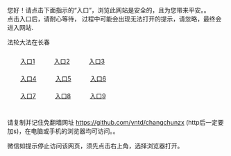 您好！请点击下面指示的“入口”，浏览此网站是安全的，且为您带来平安。。 <br/>
点击入口后，请耐心等待， 过程中可能会出现无法打开的提示，请忽略，最终会进入网站. </br>

法轮大法在长春<br/>
<div style="padding:10px"><a style="margin:20px" target="_blank" href="https://d4onmo1o3608t.cloudfront.net/2Qpsp?izpybo" id="ccLink1" rel="nofollow">入口1</a> <a target="_blank" style="margin:20px" href="https://d2a51dmggtsfyv.cloudfront.net/2Qpsp?qjdri" id="ccLink2" rel="nofollow">入口2</a> <a style="margin:20px" target="_blank" href="https://d2owv6vz8gs6xp.cloudfront.net/2Qpsp?hgfwlbyi" id="ccLink3" rel="nofollow">入口3</a></div>

<div style="padding:10px" ><a style="margin:20px" target="_blank" href="https://d4onmo1o3608t.cloudfront.net/2Qpsp?izpybo" id="ccLink4" rel="nofollow">入口4</a> <a style="margin:20px" href="https://d2a51dmggtsfyv.cloudfront.net/2Qpsp?qjdri" target="_blank" id="ccLink5" rel="nofollow">入口5</a> <a style="margin:20px" href="https://d2owv6vz8gs6xp.cloudfront.net/2Qpsp?hgfwlbyi" target="_blank" id="ccLink6" rel="nofollow">入口6</a></div>

<div style="padding:10px"><a style="margin:20px" target="_blank" href="https://d4onmo1o3608t.cloudfront.net/2Qpsp?izpybo" id="ccLink7" rel="nofollow">入口7</a> <a style="margin:20px" href="https://d2a51dmggtsfyv.cloudfront.net/2Qpsp?qjdri" target="_blank" id="ccLink8" rel="nofollow">入口8</a> <a style="margin:20px" target="_blank" href="https://d2owv6vz8gs6xp.cloudfront.net/2Qpsp?hgfwlbyi" id="ccLink9" rel="nofollow">入口9</a></div>

<br/>



请复制并记住免翻墙网址 https://github.com/yntd/changchunzx (http后一定要加s)，在电脑或手机的浏览器均可访问。。<br/>

微信如提示停止访问该网页，须先点击右上角，选择浏览器打开。
